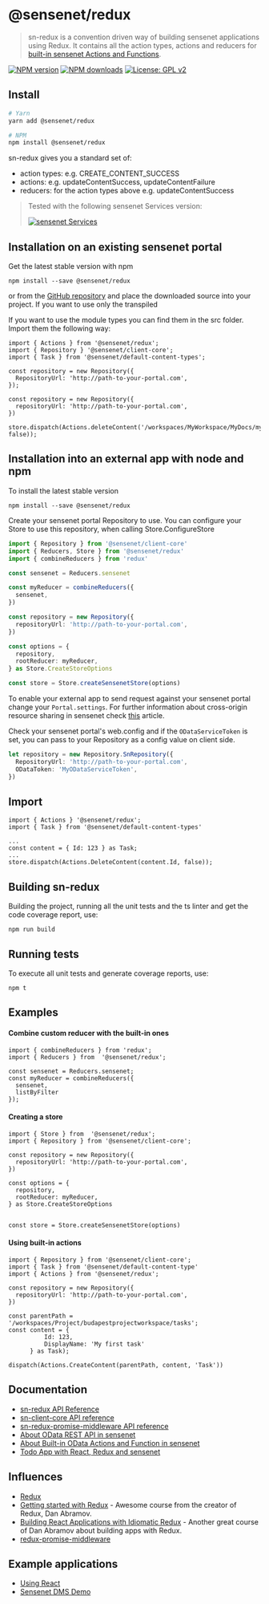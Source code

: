 # @sensenet/redux

> sn-redux is a convention driven way of building sensenet applications using Redux. It contains all the action types, actions and reducers for [built-in sensenet Actions and Functions](https://community.sensenet.com/docs/built-in-odata-actions-and-functions/).

[![NPM version](https://img.shields.io/npm/v/@sensenet/redux.svg?style=flat)](https://www.npmjs.com/package/@sensenet/redux)
[![NPM downloads](https://img.shields.io/npm/dt/@sensenet/redux.svg?style=flat)](https://www.npmjs.com/package/@sensenet/redux)
[![License: GPL v2](https://img.shields.io/badge/License-GPL%20v2-blue.svg)](https://www.gnu.org/licenses/old-licenses/gpl-2.0.en.html)

## Install

```bash
# Yarn
yarn add @sensenet/redux

# NPM
npm install @sensenet/redux
```

sn-redux gives you a standard set of:

- action types: e.g. CREATE_CONTENT_SUCCESS
- actions: e.g. updateContentSuccess, updateContentFailure
- reducers: for the action types above e.g. updateContentSuccess

> Tested with the following sensenet Services version:
>
> [![sensenet Services](https://img.shields.io/badge/sensenet-7.1.3%20tested-green.svg)](https://github.com/SenseNet/sensenet/releases/tag/v7.0.0)

## Installation on an existing sensenet portal

Get the latest stable version with npm

```
npm install --save @sensenet/redux
```

or from the [GitHub repository](https://github.com/SenseNet/sn-redux) and place the downloaded source into your project. If you want to use only the transpiled

If you want to use the module types you can find them in the src folder. Import them the following way:

```
import { Actions } from '@sensenet/redux';
import { Repository } '@sensenet/client-core';
import { Task } from '@sensenet/default-content-types';

const repository = new Repository({
  RepositoryUrl: 'http://path-to-your-portal.com',
});

const repository = new Repository({
  repositoryUrl: 'http://path-to-your-portal.com',
})

store.dispatch(Actions.deleteContent('/workspaces/MyWorkspace/MyDocs/mydoc.docx', false));
```

## Installation into an external app with node and npm

To install the latest stable version

```
npm install --save @sensenet/redux
```

Create your sensenet portal Repository to use. You can configure your Store to use this repository, when calling Store.ConfigureStore

```ts
import { Repository } from '@sensenet/client-core'
import { Reducers, Store } from '@sensenet/redux'
import { combineReducers } from 'redux'

const sensenet = Reducers.sensenet

const myReducer = combineReducers({
  sensenet,
})

const repository = new Repository({
  repositoryUrl: 'http://path-to-your-portal.com',
})

const options = {
  repository,
  rootReducer: myReducer,
} as Store.CreateStoreOptions

const store = Store.createSensenetStore(options)
```

To enable your external app to send request against your sensenet portal change your `Portal.settings`. For further information about cross-origin resource sharing in sensenet check [this](http://wiki.sensenet.com/Cross-origin_resource_sharing#Origin_check) article.

Check your sensenet portal's web.config and if the `ODataServiceToken` is set, you can pass to your Repository as a config value on client side.

```ts
let repository = new Repository.SnRepository({
  RepositoryUrl: 'http://path-to-your-portal.com',
  ODataToken: 'MyODataServiceToken',
})
```

## Import

```
import { Actions } '@sensenet/redux';
import { Task } from '@sensenet/default-content-types'

...
const content = { Id: 123 } as Task;
...
store.dispatch(Actions.DeleteContent(content.Id, false));
```

## Building sn-redux

Building the project, running all the unit tests and the ts linter and get the code coverage report, use:

```
npm run build
```

## Running tests

To execute all unit tests and generate coverage reports, use:

```
npm t
```

## Examples

#### Combine custom reducer with the built-in ones

```
import { combineReducers } from 'redux';
import { Reducers } from  '@sensenet/redux';

const sensenet = Reducers.sensenet;
const myReducer = combineReducers({
  sensenet,
  listByFilter
});

```

#### Creating a store

```
import { Store } from  '@sensenet/redux';
import { Repository } from '@sensenet/client-core';

const repository = new Repository({
  repositoryUrl: 'http://path-to-your-portal.com',
})

const options = {
  repository,
  rootReducer: myReducer,
} as Store.CreateStoreOptions


const store = Store.createSensenetStore(options)

```

#### Using built-in actions

```
import { Repository } from '@sensenet/client-core';
import { Task } from '@sensenet/default-content-type'
import { Actions } from '@sensenet/redux';

const repository = new Repository({
  repositoryUrl: 'http://path-to-your-portal.com',
})

const parentPath = '/workspaces/Project/budapestprojectworkspace/tasks';
const content = {
          Id: 123,
          DisplayName: 'My first task'
      } as Task);

dispatch(Actions.CreateContent(parentPath, content, 'Task'))
```

## Documentation

- [sn-redux API Reference](https://community.sensenet.com/api/sn-redux/)
- [sn-client-core API reference](https://community.sensenet.com/api/@sensenet/client-core/)
- [sn-redux-promise-middleware API reference](https://community.sensenet.com/api/sn-redux-promise-middleware/)
- [About OData REST API in sensenet](https://community.sensenet.com/docs/odata-rest-api/)
- [About Built-in OData Actions and Function in sensenet](https://community.sensenet.com/docs/built-in-odata-actions-and-functions/)
- [Todo App with React, Redux and sensenet](https://github.com/SenseNet/sn-react-redux-todo-app)

## Influences

- [Redux](http://redux.js.org/)
- [Getting started with Redux](https://egghead.io/courses/getting-started-with-redux) - Awesome course from the creator of Redux, Dan Abramov.
- [Building React Applications with Idiomatic Redux](https://egghead.io/courses/building-react-applications-with-idiomatic-redux) - Another great course of Dan Abramov about building apps with Redux.
- [redux-promise-middleware](https://github.com/pburtchaell/redux-promise-middleware)

## Example applications

- [Using React](https://github.com/SenseNet/sn-react-redux-todo-app)
- [Sensenet DMS Demo](https://github.com/SenseNet/sn-dms-demo)
